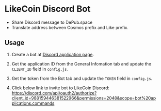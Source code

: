 # LikeCoin Discord Bot
- Share Discord message to DePub.space
- Translate address between Cosmos prefix and Like prefix.

## Usage
1. Create a bot at [Discord application page](https://discord.com/developers/applications). 

2. Get the application ID from the General Infomation tab and update the `CLIENT_ID` field in `config.js`.

3. Get the token from the Bot tab and update the `TOKEN` field in `config.js`.

4. Click below link to invite bot to LikeCoin Discord:
https://discord.com/api/oauth2/authorize?client_id=968159446381522966&permissions=2048&scope=bot%20applications.commands
